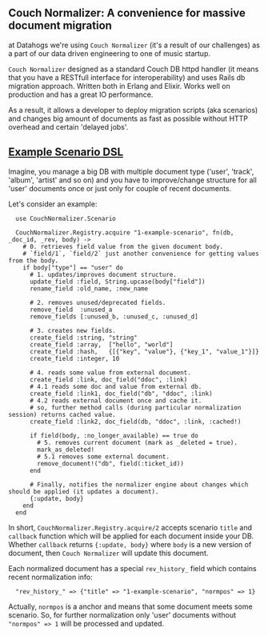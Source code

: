 Couch Normalizer: A convenience for massive document migration
---------------------------------------------------------------

at Datahogs we're using `Couch Normalizer` (it's a result of our challenges) as a part of our data driven engineering to one of music startup.

`Couch Normalizer` designed as a standard Couch DB httpd handler (it means that you have a RESTfull interface for interoperability) and uses Rails db migration approach. Written both in Erlang and Elixir. Works well on production and has a great IO performance.

As a result, it allows a developer to deploy migration scripts (aka scenarios) and changes big amount of documents as fast as possible without HTTP overhead and certain 'delayed jobs'.


[Example Scenario DSL](https://github.com/datahogs/couch_normalizer/blob/master/examples/1-example-scenario.exs)
----------------------------------------------------------------------------------------------------------------

Imagine, you manage a big DB with multiple document type ('user', 'track', 'album', 'artist' and so on) and you have to improve/change structure for all 'user' documents once or just only for couple of recent documents.

Let's consider an example:

      use CouchNormalizer.Scenario

      CouchNormalizer.Registry.acquire "1-example-scenario", fn(db, _doc_id, _rev, body) ->
        # 0. retrieves field value from the given document body.
        # `field/1`, `field/2` just another convenience for getting values from the body.
        if body["type"] == "user" do
          # 1. updates/improves document structure.
          update_field :field, String.upcase(body["field"])
          rename_field :old_name, :new_name

          # 2. removes unused/deprecated fields.
          remove_field  :unused_a
          remove_fields [:unused_b, :unused_c, :unused_d]

          # 3. creates new fields.
          create_field :string, "string"
          create_field :array,  ["hello", "world"]
          create_field :hash,   {[{"key", "value"}, {"key_1", "value_1"}]}
          create_field :integer, 10

          # 4. reads some value from external document.
          create_field :link, doc_field("ddoc", :link)
          # 4.1 reads some doc and value from external db.
          create_field :link1, doc_field("db", "ddoc", :link)
          # 4.2 reads external document once and cache it.
          # so, further method calls (during particular normalization session) returns cached value.
          create_field :link2, doc_field(db, "ddoc", :link, :cached!)

          if field(body, :no_longer_available) == true do
            # 5. removes current document (mark as _deleted = true).
            mark_as_deleted!
            # 5.1 removes some external document.
            remove_document!("db", field(:ticket_id))
          end

          # Finally, notifies the normalizer engine about changes which should be applied (it updates a document).
          {:update, body}
        end
      end

In short, `CouchNormalizer.Registry.acquire/2` accepts scenario `title` and `callback` function which will be applied for each document inside your DB. Whether `callback` returns `{:update, body}` where `body` is a new version of document, then `Couch Normalizer` will update this document.

Each normalized document has a special `rev_history_` field which contains recent normalization info:

      "rev_history_" => {"title" => "1-example-scenario", "normpos" => 1}

Actually, `normpos` is a anchor and means that some document meets some scenario. So, for further normalization only 'user' documents without `"normpos" => 1` will be processed and updated.
